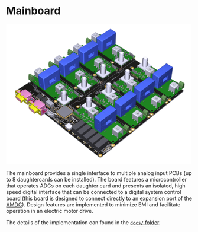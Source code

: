 # Mainboard

<img src="docs/Images/Motherboard.png" width="500" />

The mainboard provides a single interface to multiple analog input PCBs (up to 8 daughtercards can be installed). The board features a microcontroller that operates ADCs on each daughter card and presents an isolated, high speed digital interface that can be connected to a digital system control board (this board is designed to connect directly to an expansion port of the [AMDC](https://github.com/severson-group/amdc-hardware)). Design features are implemented to minimize EMI and facilitate operation in an electric motor drive.

The details of the implementation can found in the [`docs/` folder](https://github.com/Severson-Group/AMDS/blob/develop/Mainboard/docs/README.md).
